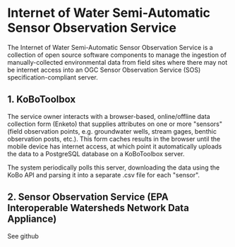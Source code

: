 # Internet of Water Semi-Automatic Sensor Observation Service

The Internet of Water Semi-Automatic Sensor Observation Service is a collection of open source software components to manage the ingestion of manually-collected environmental data from field sites where there may not be internet access into an OGC Sensor Observation Service (SOS) specification-compliant server. 

## 1. KoBoToolbox

The service owner interacts with a browser-based, online/offline data collection form (Enketo) that supplies attributes on one or more "sensors" (field observation points, e.g. groundwater wells, stream gages, benthic observation posts, etc.). This form caches results in the browser until the mobile device has internet access, at which point it automatically uploads the data to a PostgreSQL database on a KoBoToolbox server.


The system periodically polls this server, downloading the data using the KoBo API and parsing it into a separate .csv file for each "sensor". 

## 2. Sensor Observation Service (EPA Interoperable Watersheds Network Data Appliance)

See github




